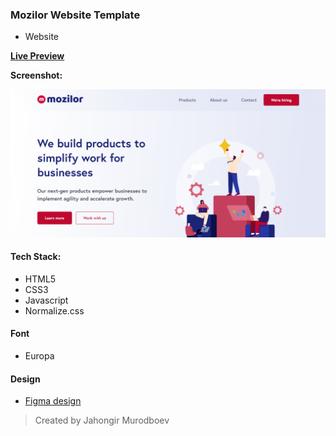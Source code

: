 ### Mozilor Website Template

- Website

[**Live Preview**](https://mozilor.netlify.app/)

**Screenshot:**

![](./screenshot.png)

#### Tech Stack:

- HTML5
- CSS3
- Javascript
- Normalize.css

#### Font

- Europa

#### Design

- [Figma design](https://www.figma.com/file/nBYEKccLSObmleTBhbQTUs/%5BPublished%5D%5BEN%5D-%C2%ABMozilor%C2%BB?node-id=1%3A89380&t=BIhNqUD2JAx0LuqU-0)

> Created by Jahongir Murodboev
